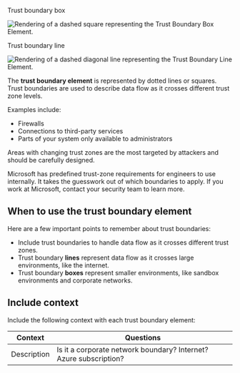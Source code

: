 Trust boundary box

![Rendering of a dashed square representing the Trust Boundary Box Element.](../media/trust-boundary-box.png)

Trust boundary line

![Rendering of a dashed diagonal line representing the Trust Boundary Line Element.](../media/trust-boundary-line.png)

The **trust boundary element** is represented by dotted lines or squares. Trust boundaries are used to describe data flow as it crosses different trust zone levels.

Examples include:

- Firewalls
- Connections to third-party services
- Parts of your system only available to administrators

Areas with changing trust zones are the most targeted by attackers and should be carefully designed.

Microsoft has predefined trust-zone requirements for engineers to use internally. It takes the guesswork out of which boundaries to apply. If you work at Microsoft, contact your security team to learn more.

## When to use the trust boundary element

Here are a few important points to remember about trust boundaries:

- Include trust boundaries to handle data flow as it crosses different trust zones.
- Trust boundary **lines** represent data flow as it crosses large environments, like the internet.
- Trust boundary **boxes** represent smaller environments, like sandbox environments and corporate networks.

## Include context

Include the following context with each trust boundary element:

|Context|Questions|
|-------|---------|
|Description|Is it a corporate network boundary? Internet? Azure subscription?|
